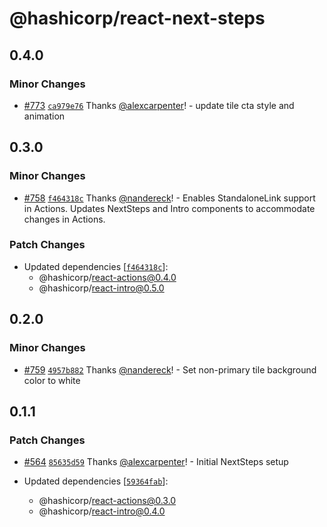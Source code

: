 # @hashicorp/react-next-steps

## 0.4.0

### Minor Changes

- [#773](https://github.com/hashicorp/react-components/pull/773) [`ca979e76`](https://github.com/hashicorp/react-components/commit/ca979e7656ea78ceb33c284752e90fb5940a86bc) Thanks [@alexcarpenter](https://github.com/alexcarpenter)! - update tile cta style and animation

## 0.3.0

### Minor Changes

- [#758](https://github.com/hashicorp/react-components/pull/758) [`f464318c`](https://github.com/hashicorp/react-components/commit/f464318c0b7b71e39d810f028743ef2512599a99) Thanks [@nandereck](https://github.com/nandereck)! - Enables StandaloneLink support in Actions. Updates NextSteps and Intro components to accommodate changes in Actions.

### Patch Changes

- Updated dependencies [[`f464318c`](https://github.com/hashicorp/react-components/commit/f464318c0b7b71e39d810f028743ef2512599a99)]:
  - @hashicorp/react-actions@0.4.0
  - @hashicorp/react-intro@0.5.0

## 0.2.0

### Minor Changes

- [#759](https://github.com/hashicorp/react-components/pull/759) [`4957b882`](https://github.com/hashicorp/react-components/commit/4957b882d2a6321d3a9921507c7dff4b700e1198) Thanks [@nandereck](https://github.com/nandereck)! - Set non-primary tile background color to white

## 0.1.1

### Patch Changes

- [#564](https://github.com/hashicorp/react-components/pull/564) [`85635d59`](https://github.com/hashicorp/react-components/commit/85635d596d592111baea052930d1dc18b60c8352) Thanks [@alexcarpenter](https://github.com/alexcarpenter)! - Initial NextSteps setup

- Updated dependencies [[`59364fab`](https://github.com/hashicorp/react-components/commit/59364fab445c9da855b7b97fdc84bc64fa4837c7)]:
  - @hashicorp/react-actions@0.3.0
  - @hashicorp/react-intro@0.4.0
